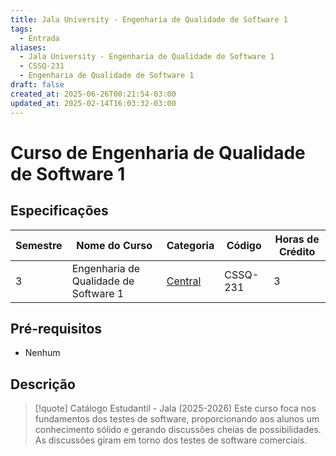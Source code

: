 ```yaml
---
title: Jala University - Engenharia de Qualidade de Software 1
tags:
  - Entrada
aliases:
  - Jala University - Engenharia de Qualidade de Software 1
  - CSSQ-231
  - Engenharia de Qualidade de Software 1
draft: false
created_at: 2025-06-26T00:21:54-03:00
updated_at: 2025-02-14T16:03:32-03:00
---
```

# Curso de Engenharia de Qualidade de Software 1

## Especificações
| Semestre | Nome do Curso                         | Categoria                                                         | Código   | Horas de Crédito |
| -------- | ------------------------------------- | ----------------------------------------------------------------- | -------- | ---------------- |
| 3        | Engenharia de Qualidade de Software 1 | [Central](content/notas/2025/06/24/entrada/Jala-Central.md) | CSSQ-231 | 3                |

## Pré-requisitos
- Nenhum

## Descrição

> [!quote] Catálogo Estudantil - Jala (2025-2026)
> Este curso foca nos fundamentos dos testes de software, proporcionando aos alunos um conhecimento sólido e gerando discussões cheias de possibilidades. As discussões giram em torno dos testes de software comerciais.

